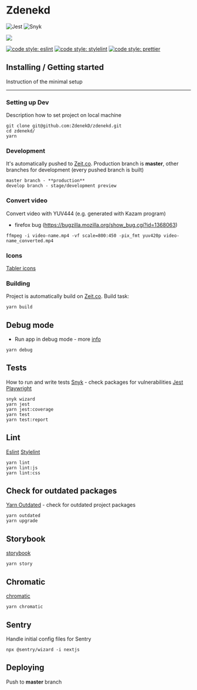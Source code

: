 # Zdenekd

![Jest](https://github.com/ZdenekD/zdenekd/workflows/Jest/badge.svg)
![Snyk](https://github.com/ZdenekD/zdenekd/workflows/Snyk/badge.svg)

![](https://statuspage.freshping.io/badge/b80793be-3e66-4cae-ac37-cfe75e9adc06?0.22310144464765624)

[![code style: eslint](https://img.shields.io/badge/code%20style-eslint-%23463fd4)](https://eslint.org)
[![code style: stylelint](https://img.shields.io/badge/code%20style-stylelint-success)](https://stylelint.io)
[![code style: prettier](https://img.shields.io/badge/code_style-prettier-ff69b4.svg?style=flat-square)](https://github.com/prettier/prettier)

## Installing / Getting started

Instruction of the minimal setup

---

### Setting up Dev

Description how to set project on local machine

```
git clone git@github.com:ZdenekD/zdenekd.git
cd zdenekd/
yarn
```

### Development

It's automatically pushed to [Zeit.co](https://zeit.co/dashboard). Production branch is **master**, other branches for development (every pushed branch is built)

```
master branch - **production**
develop branch - stage/development preview
```

### Convert video

Convert video with YUV444 (e.g. generated with Kazam program)

-   firefox bug (https://bugzilla.mozilla.org/show_bug.cgi?id=1368063)

```
ffmpeg -i video-name.mp4 -vf scale=800:450 -pix_fmt yuv420p video-name_converted.mp4
```

### Icons

[Tabler icons](https://tablericons.com)

### Building

Project is automatically build on [Zeit.co](https://zeit.co/dashboard).
Build task:

```
yarn build
```

## Debug mode

-   Run app in debug mode - more [info](https://nextjs.org/docs/advanced-features/debugging)

```
yarn debug
```

## Tests

How to run and write tests
[Snyk](https://snyk.io) - check packages for vulnerabilities
[Jest](https://jestjs.io)
[Playwright](https://playwright.dev)

```
snyk wizard
yarn jest
yarn jest:coverage
yarn test
yarn test:report
```

## Lint

[Eslint](https://eslint.org)
[Stylelint](https://stylelint.io)

```
yarn lint
yarn lint:js
yarn lint:css
```

## Check for outdated packages

[Yarn Outdated](https://yarnpkg.com/lang/en/docs/cli/outdated/) - check for outdated project packages

```
yarn outdated
yarn upgrade
```

## Storybook

[storybook](https://storybook.js.org)

```
yarn story
```

## Chromatic

[chromatic](https://www.chromatic.com)

```
yarn chromatic
```

## Sentry

Handle initial config files for Sentry

```
npx @sentry/wizard -i nextjs
```

## Deploying

Push to **master** branch
